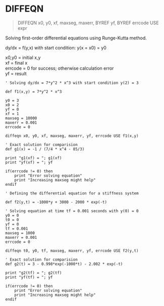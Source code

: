 # DIFFEQN

> DIFFEQN x0, y0, xf, maxseg, maxerr, BYREF yf, BYREF errcode USE expr

Solving first-order differential equations using Runge-Kutta method.

dy/dx = f(y,x) with start condition: y(x = x0) = y0 

x0,y0 = initial x,y  
xf = final x  
errcode = 0 for success; otherwise calculation error  
yf = result

```
' Solving dy/dx = 7*y^2 * x^3 with start condition y(2) = 3 

def f1(x,y) = 7*y^2 * x^3

y0 = 3
x0 = 2
yf = 0
xf = 1 
maxseg = 10000
maxerr = 0.001
errcode = 0

diffeqn x0, y0, xf, maxseg, maxerr, yf, errcode USE f1(x,y)

' Exact solution for comparision
def g1(x) = -1 / (7/4 * x^4 - 85/3)

print "g1(xf) = "; g1(xf)
print "yf(xf) = "; yf

if(errcode != 0) then
    print "Error solving equation"
    print "Increasing maxseg might help"
endif
```

```
' Defining the differential equation for a stiffness system

def f2(y,t) = -1000*y + 3000 - 2000 * exp(-t)

' Solving equation at time tf = 0.001 seconds with y(0) = 0
y0 = 0
t0 = 0
yf = 0
tf = 0.001 
maxseg = 1000
maxerr = 0.001
errcode = 0

diffeqn t0, y0, tf, maxseg, maxerr, yf, errcode USE f2(y,t)

' Exact solution for comparision
def g2(t) = 3 - 0.998*exp(-1000*t) - 2.002 * exp(-t)

print "g2(tf) = "; g2(tf)
print "yf(tf) = "; yf

if(errcode != 0) then
    print "Error solving equation"
    print "Increasing maxseg might help"
endif
```





